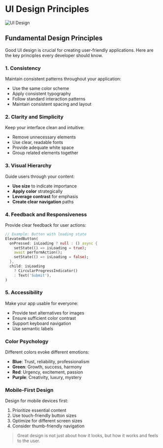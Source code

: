 # UI Design Principles

![UI Design](https://miro.medium.com/v2/resize:fit:1400/1*gznKa4IzXFQFUaGFll5tCA.png)

## Fundamental Design Principles

Good UI design is crucial for creating user-friendly applications. Here are the key principles every developer should know.

### 1. Consistency

Maintain consistent patterns throughout your application:

- Use the same color scheme
- Apply consistent typography
- Follow standard interaction patterns
- Maintain consistent spacing and layout

### 2. Clarity and Simplicity

Keep your interface clean and intuitive:

- Remove unnecessary elements
- Use clear, readable fonts
- Provide adequate white space
- Group related elements together

### 3. Visual Hierarchy

Guide users through your content:

- **Use size** to indicate importance
- **Apply color** strategically
- **Leverage contrast** for emphasis
- **Create clear navigation** paths

### 4. Feedback and Responsiveness

Provide clear feedback for user actions:

```dart
// Example: Button with loading state
ElevatedButton(
  onPressed: isLoading ? null : () async {
    setState(() => isLoading = true);
    await performAction();
    setState(() => isLoading = false);
  },
  child: isLoading 
    ? CircularProgressIndicator() 
    : Text('Submit'),
)
```

### 5. Accessibility

Make your app usable for everyone:

- Provide text alternatives for images
- Ensure sufficient color contrast
- Support keyboard navigation
- Use semantic labels

### Color Psychology

Different colors evoke different emotions:

- **Blue**: Trust, reliability, professionalism
- **Green**: Growth, success, harmony
- **Red**: Urgency, excitement, passion
- **Purple**: Creativity, luxury, mystery

### Mobile-First Design

Design for mobile devices first:

1. Prioritize essential content
2. Use touch-friendly button sizes
3. Optimize for different screen sizes
4. Consider thumb-friendly navigation

> Great design is not just about how it looks, but how it works and feels to the user.